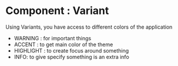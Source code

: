 # Component : Variant

Using Variants, you have access to different colors of the application 

 * <Variant type="warning" v-click>  WARNING : for important things  </Variant>
 * <Variant type="accent" v-click> ACCENT : to get main color of the theme</Variant>
 * <Variant type="highlight" v-click> HIGHLIGHT : to create focus around something </Variant>
 * <Variant type="info" v-click> INFO: to give specify something is an extra info</Variant>
